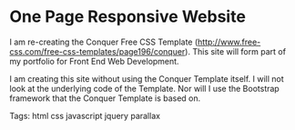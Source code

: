# One Page Responsive Website

I am re-creating the Conquer Free CSS Template (http://www.free-css.com/free-css-templates/page196/conquer). This site will form part of my portfolio for Front End Web Development.

I am creating this site without using the Conquer Template itself. I will not look at the underlying code of the Template. Nor will I use the Bootstrap framework that the Conquer Template is based on.

Tags: html css javascript jquery parallax

[](www.todd-demone.github.io/one-page-responsive)
